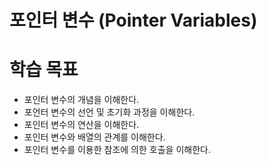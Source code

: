# 포인터 변수 (Pointer Variables)

# 학습 목표
* 포인터 변수의 개념을 이해한다.
* 포언터 변수의 선언 및 초기화 과정을 이해한다. 
* 포인터 변수의 연산을 이해한다.
* 포인터 변수와 배열의 관계를 이해한다. 
* 포인터 변수를 이용한 참조에 의한 호출을 이해한다.




